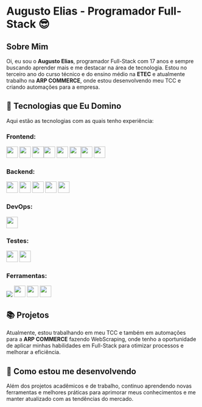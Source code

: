 # Augusto Elias - Programador Full-Stack 😎

## Sobre Mim

Oi, eu sou o **Augusto Elias**, programador Full-Stack com 17 anos e sempre buscando aprender mais e me destacar na área de tecnologia. Estou no terceiro ano do curso técnico e do ensino médio na **ETEC** e atualmente trabalho na **ARP COMMERCE**, onde estou desenvolvendo meu TCC e criando automações para a empresa.

## 🚀 Tecnologias que Eu Domino

Aqui estão as tecnologias com as quais tenho experiência:

### Frontend:
<img width="30" src="https://cdn.jsdelivr.net/gh/devicons/devicon@latest/icons/html5/html5-original-wordmark.svg" /> <img width="30" src="https://cdn.jsdelivr.net/gh/devicons/devicon@latest/icons/css3/css3-original-wordmark.svg" /> <img width="30" src="https://cdn.jsdelivr.net/gh/devicons/devicon@latest/icons/javascript/javascript-original.svg" /><img width="30" src="https://cdn.jsdelivr.net/gh/devicons/devicon@latest/icons/tailwindcss/tailwindcss-original.svg" /> <img width="30" src="https://cdn.jsdelivr.net/gh/devicons/devicon@latest/icons/sass/sass-original.svg" /> <img width="30" src="https://cdn.jsdelivr.net/gh/devicons/devicon@latest/icons/vitejs/vitejs-original.svg" /><img width="30" src="https://cdn.jsdelivr.net/gh/devicons/devicon@latest/icons/react/react-original.svg" /> <img width="30" src="https://cdn.jsdelivr.net/gh/devicons/devicon@latest/icons/nextjs/nextjs-original.svg" />

### Backend:
<img width="30" src="https://cdn.jsdelivr.net/gh/devicons/devicon@latest/icons/python/python-original.svg" /> <img width="30" src="https://cdn.jsdelivr.net/gh/devicons/devicon@latest/icons/fastapi/fastapi-original.svg" /> <img width="30" src="https://cdn.jsdelivr.net/gh/devicons/devicon@latest/icons/postgresql/postgresql-original-wordmark.svg" /> <img width="30" src="https://cdn.jsdelivr.net/gh/devicons/devicon@latest/icons/mysql/mysql-original-wordmark.svg" /> <img width="30" src="https://cdn.jsdelivr.net/gh/devicons/devicon@latest/icons/mongodb/mongodb-original-wordmark.svg" />

### DevOps:
<img width="30" src="https://cdn.jsdelivr.net/gh/devicons/devicon@latest/icons/docker/docker-original.svg" />

### Testes:
<img width="30" src="https://cdn.jsdelivr.net/gh/devicons/devicon@latest/icons/jest/jest-plain.svg" /> <img width="30" src="https://cdn.jsdelivr.net/gh/devicons/devicon@latest/icons/selenium/selenium-original.svg" />

### Ferramentas:

<img src="https://cdn.jsdelivr.net/gh/devicons/devicon@latest/icons/vscode/vscode-original.svg" /> <img width="30" src="https://cdn.jsdelivr.net/gh/devicons/devicon@latest/icons/visualstudio/visualstudio-plain.svg" /> <img width="30" src="https://cdn.jsdelivr.net/gh/devicons/devicon@latest/icons/postman/postman-plain.svg" /> <img width="30" src="https://cdn.jsdelivr.net/gh/devicons/devicon@latest/icons/androidstudio/androidstudio-original.svg" />

## 📚 Projetos

Atualmente, estou trabalhando em meu TCC e também em automações para a **ARP COMMERCE** fazendo WebScraping, onde tenho a oportunidade de aplicar minhas habilidades em Full-Stack para otimizar processos e melhorar a eficiência.

## 🌱 Como estou me desenvolvendo

Além dos projetos acadêmicos e de trabalho, continuo aprendendo novas ferramentas e melhores práticas para aprimorar meus conhecimentos e me manter atualizado com as tendências do mercado.
